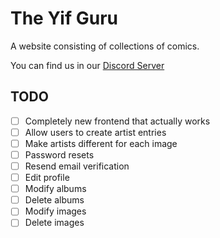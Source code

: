 # The Yif Guru
A website consisting of collections of comics.

You can find us in our [Discord Server](https://discord.gg/bq8GC8XJ2p)

## TODO
- [ ] Completely new frontend that actually works
- [ ] Allow users to create artist entries
- [ ] Make artists different for each image
- [ ] Password resets
- [ ] Resend email verification 
- [ ] Edit profile
- [ ] Modify albums
- [ ] Delete albums
- [ ] Modify images
- [ ] Delete images
